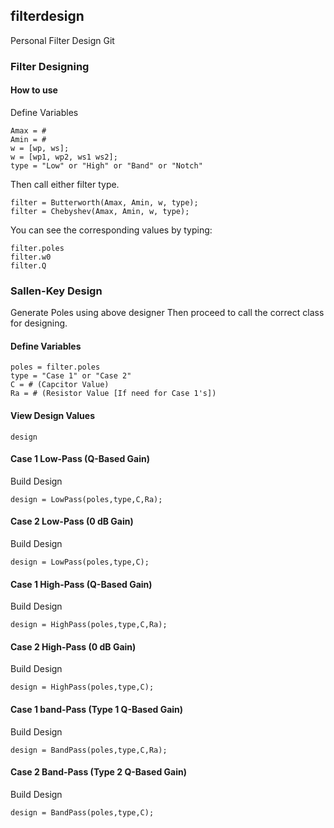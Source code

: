 ## filterdesign
Personal Filter Design Git

### Filter Designing
#### How to use

Define Variables
```
Amax = #
Amin = #
w = [wp, ws];
w = [wp1, wp2, ws1 ws2];
type = "Low" or "High" or "Band" or "Notch"
```
Then call either filter type.
```
filter = Butterworth(Amax, Amin, w, type);
filter = Chebyshev(Amax, Amin, w, type);
```
You can see the corresponding values by typing:
```
filter.poles
filter.w0
filter.Q
```

### Sallen-Key Design
Generate Poles using above designer
Then proceed to call the correct class for designing.

#### Define Variables
```
poles = filter.poles
type = "Case 1" or "Case 2"
C = # (Capcitor Value)
Ra = # (Resistor Value [If need for Case 1's])
```
#### View Design Values
```
design
```
#### Case 1 Low-Pass (Q-Based Gain)

Build Design
```
design = LowPass(poles,type,C,Ra);
```
#### Case 2 Low-Pass (0 dB Gain)
Build Design
```
design = LowPass(poles,type,C);
```

#### Case 1 High-Pass (Q-Based Gain)
Build Design
```
design = HighPass(poles,type,C,Ra);
```
#### Case 2 High-Pass (0 dB Gain)
Build Design
```
design = HighPass(poles,type,C);
```

#### Case 1 band-Pass (Type 1 Q-Based Gain)
Build Design
```
design = BandPass(poles,type,C,Ra);
```
#### Case 2 Band-Pass (Type 2 Q-Based Gain)
Build Design
```
design = BandPass(poles,type,C);
```
